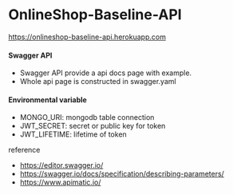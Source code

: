 # OnlineShop-Baseline-API

https://onlineshop-baseline-api.herokuapp.com

#### Swagger API 

   * Swagger API provide a api docs page with example. 
   * Whole api page is constructed in swagger.yaml 

#### Environmental variable 

   * MONGO_URI: mongodb table connection
   * JWT_SECRET: secret or public key for token
   * JWT_LIFETIME: lifetime of token 


reference
* https://editor.swagger.io/
* https://swagger.io/docs/specification/describing-parameters/
* https://www.apimatic.io/

